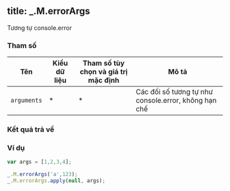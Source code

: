 title: _.M.errorArgs
-----

Tương tự console.error

### Tham số
<table class="table table-striped">
    <thead>
    <tr>
        <th>Tên</th>
        <th>Kiểu dữ liệu</th>
        <th>Tham số tùy chọn và giá trị mặc định</th>
        <th>Mô tả</th>
    </tr>
    </thead>
    <tbody>
    <tr>
        <td><code>arguments</code></td>
        <td>*</td>
        <td>*</td>
        <td>Các đối số tương tự như console.error, không hạn chế</td>
    </tr>
    </tbody>
</table>

### Kết quả trả về
<dl class="dl-horizontal">
    <dt></dt>
    <dd></dd>
</dl>

### Ví dụ
```js
var args = [1,2,3,4];

_.M.errorArgs('a',123);
_.M.errorArgs.apply(null, args);
```
